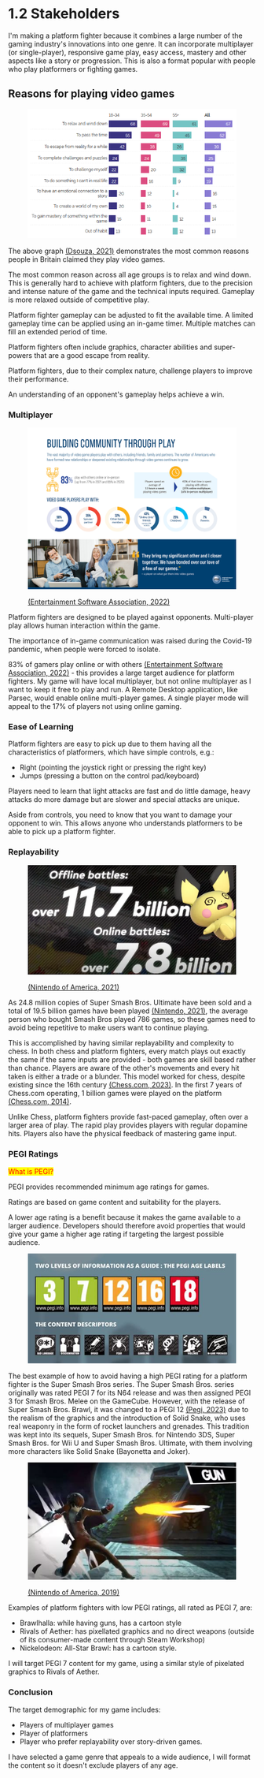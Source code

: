 # 1.2 Stakeholders

I'm making a platform fighter because it combines a large number of the gaming industry's innovations into one genre. It can incorporate multiplayer (or single-player), responsive game play, easy access, mastery and other aspects like a story or progression. This is also a format popular with people who play platformers or fighting games.

## Reasons for playing video games

<figure><img src="../.gitbook/assets/image (1) (1).png" alt=""><figcaption></figcaption></figure>

The above graph [(Dsouza, 2021)](../reference-list.md) demonstrates the most common reasons people in Britain claimed they play video games.&#x20;

The most common reason across all age groups is to relax and wind down. This is generally hard to achieve with platform fighters, due to the precision and intense nature of the game and the technical inputs required. Gameplay is more relaxed outside of competitive play.&#x20;

Platform fighter gameplay can be adjusted to fit the available time. A limited gameplay time can be applied using an in-game timer. Multiple matches can fill an extended period of time.

Platform fighters often include graphics, character abilities and super-powers that are a good escape from reality.

Platform fighters, due to their complex nature, challenge players to improve their performance.

An understanding of an opponent's gameplay helps achieve a win.

### Multiplayer

<figure><img src="../.gitbook/assets/image (2) (1) (1) (1) (1).png" alt=""><figcaption><p><a href="../reference-list.md">(Entertainment Software Association, 2022)</a></p></figcaption></figure>

Platform fighters are designed to be played against opponents. Multi-player play allows human interaction within the game.

The importance of in-game communication was raised during the Covid-19 pandemic, when people were forced to isolate.

83% of gamers play online or with others [(Entertainment Software Association, 2022)](../reference-list.md) - this provides a large target audience for platform fighters. My game will have local multiplayer, but not online multiplayer as I want to keep it free to play and run. A Remote Desktop application, like Parsec, would enable online multi-player games. A single player mode will appeal to the 17% of players not using online gaming.

### Ease of Learning

Platform fighters are easy to pick up due to them having all the characteristics of platformers, which have simple controls, e.g.:

* Right (pointing the joystick right or pressing the right key)
* Jumps (pressing a button on the control pad/keyboard)

Players need to learn that light attacks are fast and do little damage, heavy attacks do more damage but are slower and special attacks are unique.

Aside from controls, you need to know that you want to damage your opponent to win. This allows anyone who understands platformers to be able to pick up a platform fighter.

### Replayability

<figure><img src="../.gitbook/assets/image (1) (1) (2) (1).png" alt=""><figcaption><p><a href="../reference-list.md">(Nintendo of America, 2021)</a></p></figcaption></figure>

As 24.8 million copies of Super Smash Bros. Ultimate have been sold and a total of 19.5 billion games have been played [(Nintendo, 2021)](../reference-list.md), the average person who bought Smash Bros played 786 games, so these games need to avoid being repetitive to make users want to continue playing.&#x20;

This is accomplished by having similar replayability and complexity to chess. In both chess and platform fighters, every match plays out exactly the same if the same inputs are provided - both games are skill based rather than chance. Players are aware of the other's movements and every hit taken is either a trade or a blunder. This model worked for chess, despite existing since the 16th century [(Chess.com, 2023)](../reference-list.md#1.2). In the first 7 years of Chess.com operating, 1 billion games were played on the platform [(Chess.com, 2014)](../reference-list.md).

Unlike Chess, platform fighters provide fast-paced gameplay, often over a larger area of play. The rapid play provides players with regular dopamine hits. Players also have the physical feedback of mastering game input.

### PEGI Ratings

<mark style="color:red;">What is PEGI?</mark>

PEGI provides recommended minimum age ratings for games.

Ratings are based on game content and suitability for the players.

A lower age rating is a benefit because it makes the game available to a larger audience. Developers should therefore avoid properties that would give your game a higher age rating if targeting the largest possible audience.

<figure><img src="../.gitbook/assets/image (2) (2).png" alt=""><figcaption></figcaption></figure>

The best example of how to avoid having a high PEGI rating for a platform fighter is the Super Smash Bros series. The Super Smash Bros. series originally was rated PEGI 7 for its N64 release and was then assigned PEGI 3 for Smash Bros. Melee on the GameCube. However, with the release of Super Smash Bros. Brawl, it was changed to a PEGI 12 [(Pegi, 2023)](../reference-list.md) due to the realism of the graphics and the introduction of Solid Snake, who uses real weaponry in the form of rocket launchers and grenades. This tradition was kept into its sequels, Super Smash Bros. for Nintendo 3DS, Super Smash Bros. for Wii U and Super Smash Bros. Ultimate, with them involving more characters like Solid Snake (Bayonetta and Joker).

<figure><img src="../.gitbook/assets/image (8) (1) (1).png" alt=""><figcaption><p><a href="../reference-list.md">(Nintendo of America, 2019)</a></p></figcaption></figure>

Examples of platform fighters with low PEGI ratings, all rated as PEGI 7, are:

* Brawlhalla: while having guns, has a cartoon style
* Rivals of Aether: has pixellated graphics and no direct weapons (outside of its consumer-made content through Steam Workshop)
* Nickelodeon: All-Star Brawl: has a cartoon style.

I will target PEGI 7 content for my game, using a similar style of pixelated graphics to Rivals of Aether.

### Conclusion

The target demographic for my game includes:

* Players of multiplayer games
* Player of platformers
* Player who prefer replayability over story-driven games.

I have selected a game genre that appeals to a wide audience, I will format the content so it doesn't exclude players of any age.

